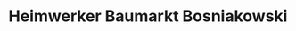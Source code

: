 ---
title: "Heimwerker Baumarkt Bosniakowski"
url: /quickborn/heimwerker-baumarkt-bosniakowski/
shop: Eisenwaren
---